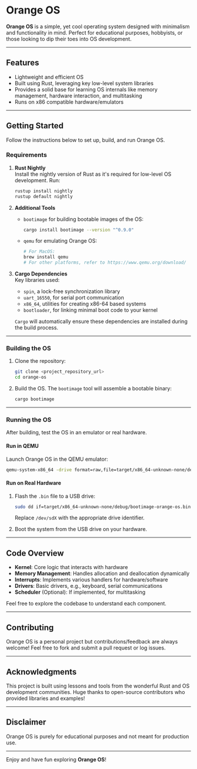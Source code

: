 # Orange OS

**Orange OS** is a simple, yet cool operating system designed with minimalism and functionality in mind. Perfect for educational purposes, hobbyists, or those looking to dip their toes into OS development.

---

## Features

- Lightweight and efficient OS
- Built using Rust, leveraging key low-level system libraries
- Provides a solid base for learning OS internals like memory management, hardware interaction, and multitasking
- Runs on x86 compatible hardware/emulators

---

## Getting Started

Follow the instructions below to set up, build, and run Orange OS.

### Requirements

1. **Rust Nightly**  
   Install the nightly version of Rust as it's required for low-level OS development. Run:
   ```bash
   rustup install nightly
   rustup default nightly
   ```

2. **Additional Tools**
    - `bootimage` for building bootable images of the OS:
      ```bash
      cargo install bootimage --version "^0.9.0"
      ```
    - `qemu` for emulating Orange OS:
      ```bash
      # For MacOS:
      brew install qemu
      # For other platforms, refer to https://www.qemu.org/download/
      ```

3. **Cargo Dependencies**  
   Key libraries used:
    - `spin`, a lock-free synchronization library
    - `uart_16550`, for serial port communication
    - `x86_64`, utilities for creating x86-64 based systems
    - `bootloader`, for linking minimal boot code to your kernel

   `Cargo` will automatically ensure these dependencies are installed during the build process.

---

### Building the OS

1. Clone the repository:
   ```bash
   git clone <project_repository_url>
   cd orange-os
   ```

2. Build the OS. The `bootimage` tool will assemble a bootable binary:
   ```bash
   cargo bootimage
   ```

---

### Running the OS

After building, test the OS in an emulator or real hardware.

#### Run in QEMU
Launch Orange OS in the QEMU emulator:
```bash
qemu-system-x86_64 -drive format=raw,file=target/x86_64-unknown-none/debug/bootimage-orange-os.bin
```

#### Run on Real Hardware
1. Flash the `.bin` file to a USB drive:
   ```bash
   sudo dd if=target/x86_64-unknown-none/debug/bootimage-orange-os.bin of=/dev/sdX bs=4M
   ```
   Replace `/dev/sdX` with the appropriate drive identifier.

2. Boot the system from the USB drive on your hardware.

---

## Code Overview

- **Kernel**: Core logic that interacts with hardware
- **Memory Management**: Handles allocation and deallocation dynamically
- **Interrupts**: Implements various handlers for hardware/software
- **Drivers**: Basic drivers, e.g., keyboard, serial communications
- **Scheduler** (Optional): If implemented, for multitasking

Feel free to explore the codebase to understand each component.

---

## Contributing

Orange OS is a personal project but contributions/feedback are always welcome! Feel free to fork and submit a pull request or log issues.

---

## Acknowledgments

This project is built using lessons and tools from the wonderful Rust and OS development communities. Huge thanks to open-source contributors who provided libraries and examples!

---

## Disclaimer

Orange OS is purely for educational purposes and not meant for production use.

---

Enjoy and have fun exploring **Orange OS**!